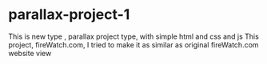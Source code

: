 # parallax-project-1
This is new type , parallax project type, with simple html and css and js
This project, fireWatch.com, I tried to make it as similar as original fireWatch.com website view
